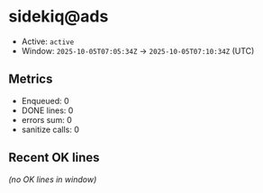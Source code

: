 # sidekiq@ads

- Active: `active`
- Window: `2025-10-05T07:05:34Z` → `2025-10-05T07:10:34Z` (UTC)

## Metrics
- Enqueued: 0
- DONE lines: 0
- errors sum: 0
- sanitize calls: 0

## Recent OK lines
_(no OK lines in window)_
